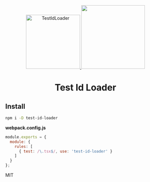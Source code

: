 <div align="center">
  <a href="https://github.com/rajjejosefsson/test-id-loader">
    <img width="170" height="170" title="TestIdLoader" src="https://image.flaticon.com/icons/png/512/10/10453.png">
  </a>
  <img width="200" height="200" src="https://webpack.js.org/assets/icon-square-big.svg">
  <h1>Test Id Loader</h1>
</div>

## Install

```bash
npm i -D test-id-loader
```

**webpack.config.js**
```js
module.exports = {
  module: {
    rules: [
      { test: /\.tsx$/, use: 'test-id-loader' }
    ]
  }
};
```

MIT